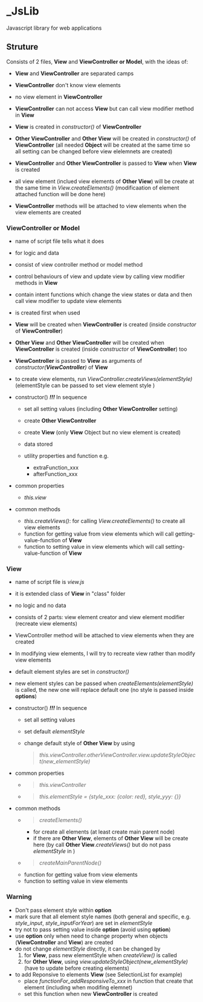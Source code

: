 # _JsLib

Javascript library for web applications


## Struture

Consists of 2 files, **View** and **ViewController or Model**, with the ideas of: 
- **View** and **ViewController** are separated camps
- **ViewController** don't know view elements
- no view element in **ViewController**
- **ViewController** can not access **View** but can call view modifier method in **View**
- **View** is created in *constructor()* of **ViewController**
- **Other ViewController** and **Other View** will be created in *constructor()* of **ViewController** (all needed **Object** will be created at the same time so all setting can be changed before view elelemnets are created)
- **ViewController** and **Other ViewController** is passed to **View** when **View** is created 
- all view element (inclued view elements of **Other View**) will be create at the same time in *View.createElements()* (modificaation of element attached function will be done here)

- **ViewController** methods will be attached to view elements when the view elements are created



### ViewController or Model
- name of script file tells what it does
- for logic and data
- consist of view controller method or model method
- control behaviours of view and update view by calling view modifier methods in **View**
- contain intent functions which change the view states or data and then call view modifier to update view elements
- is created first when used
- **View** will be created when **ViewController** is created (inside *constructor* of **ViewController**)
- **Other View** and **Other ViewController** will be created when **ViewController** is created (inside *constructor* of **ViewController**) too
- **ViewController** is passed to **View** as arguments of *constructor(**ViewController**)* of **View**
- to create view elements, run *ViewController.createViews(elementStyle)* (elementStyle can be passed to set view element style )
- constructor() ***!!!*** In sequence
    - set all setting values (including **Other ViewController** setting)
    - create **Other ViewController**
    - create **View** (only **View** Object but no view element is created)
    - data stored
        
    - utility properties and function e.g.
        - extraFunction_xxx
        - afterFunction_xxx


- common properties
    - *this.view*

- common methods
    - *this.createViews()*: for calling *View.createElements()* to create all view elements
    - function for getting value from view elements which will call getting-value-function of **View**
    - function to setting value in view elements which will call setting-value-function of **View**


### View 
- name of script file is *view.js*
- it is extended class of **View** in "class" folder
- no logic and no data
- consists of 2 parts: view element creator and view element modifier (recreate view elements)
- ViewController method will be attached to view elements when they are created
- In modifying view elements, I will try to recreate view rather than modify view elements
- default element styles are set in *constructor()*
- new element styles can be passed when *createElements(elementStyle)* is called, the new one will replace default one (no style is passed inside **options**)
- constructor() ***!!!*** In sequence
    - set all setting values
    - set default *elementStyle*
    - change default style of **Other View** by using
    
        >*this.viewController.otherViewController.view.updateStyleObject(new_elementStyle)*
    


- common properties
    - >*this.viewController*
    - >*this.elementStyle = {style_xxx: {color: red}, style_yyy: {}}*
- common methods
    - >*createElements()*
        - for create all elements (at least create main parent node) 
        - if there are **Other View**, elements of **Other View** will be create here (by call **Other View**.*createViews()*  but do not pass *elementStyle* in )
    - >*createMainParentNode()*
    - function for getting value from view elements
    - function to setting value in view elements




### Warning
- Don't pass element style within **option**
- mark sure that all element style names (both general and specific, e.g. *style_input*, *style_inputForYear*) are set in *elementStyle*
- try not to pass setting value inside **option** (avoid using **option**)
- use **option** only when need to change property when objects (**ViewController** and **View**) are created 
- do not change *elementStyle* directly, it can be changed by 
    1. for **View**, pass new elementStyle when *createView()* is called
    2. for **Other View**, using *view.updateStyleObject(new_elementStyle)* (have to update before creating elements)
- to add Reponsive to elements **View** (see SelectionList for example)
    - place *functionFor_addResponsiveTo_xxx* in function that create that element (including when modifing elemnet)
    - set this function when new **ViewController** is created
